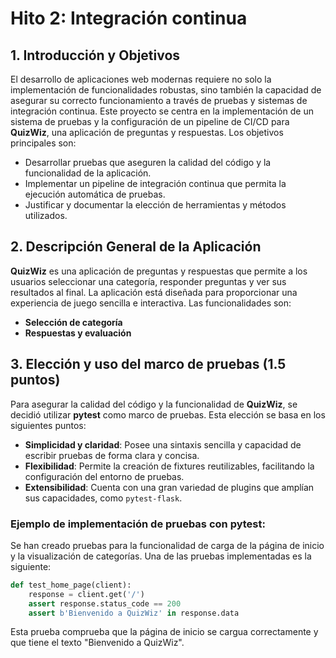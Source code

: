 # Hito 2: Integración continua

## 1. Introducción y Objetivos

El desarrollo de aplicaciones web modernas requiere no solo la implementación de funcionalidades robustas, sino también la capacidad de asegurar su correcto funcionamiento a través de pruebas y sistemas de integración continua. Este proyecto se centra en la implementación de un sistema de pruebas y la configuración de un pipeline de CI/CD para **QuizWiz**, una aplicación de preguntas y respuestas. Los objetivos principales son:

- Desarrollar pruebas que aseguren la calidad del código y la funcionalidad de la aplicación.
- Implementar un pipeline de integración continua que permita la ejecución automática de pruebas.
- Justificar y documentar la elección de herramientas y métodos utilizados.

## 2. Descripción General de la Aplicación

**QuizWiz** es una aplicación de preguntas y respuestas que permite a los usuarios seleccionar una categoría, responder preguntas y ver sus resultados al final. La aplicación está diseñada para proporcionar una experiencia de juego sencilla e interactiva. Las funcionalidades son:

- **Selección de categoría**
- **Respuestas y evaluación**

## 3. Elección y uso del marco de pruebas (1.5 puntos)

Para asegurar la calidad del código y la funcionalidad de **QuizWiz**, se decidió utilizar **pytest** como marco de pruebas. Esta elección se basa en los siguientes puntos:

- **Simplicidad y claridad**: Posee una sintaxis sencilla y capacidad de escribir pruebas de forma clara y concisa.
- **Flexibilidad**: Permite la creación de fixtures reutilizables, facilitando la configuración del entorno de pruebas.
- **Extensibilidad**: Cuenta con una gran variedad de plugins que amplían sus capacidades, como `pytest-flask`.

### Ejemplo de implementación de pruebas con **pytest**:
Se han creado pruebas para la funcionalidad de carga de la página de inicio y la visualización de categorías. Una de las pruebas implementadas es la siguiente:

```python
def test_home_page(client):
    response = client.get('/')
    assert response.status_code == 200
    assert b'Bienvenido a QuizWiz' in response.data  
```

Esta prueba comprueba que la página de inicio se cargua correctamente y que tiene el texto "Bienvenido a QuizWiz".

